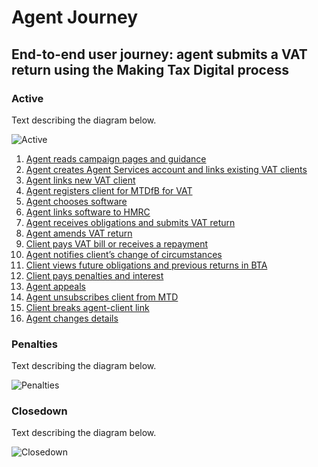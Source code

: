 # Agent Journey

## End-to-end user journey: agent submits a VAT return using the Making Tax Digital process

### Active

Text describing the diagram below.

![Active](documentation/figures/active.png)

1. [Agent reads campaign pages and guidance](#read-campaign-pages-and-guidance)
2. [Agent creates Agent Services account and links existing VAT clients](#create-agent-services-account-and-link-existing-vat-clients)
3. [Agent links new VAT client](#agent-links-new-vat-client)
4. [Agent registers client for MTDfB for VAT](#agent-registers-client-for-vat-mtd)
5. [Agent chooses software](#business-or-agent-chooses-software)
6. [Agent links software to HMRC](#link-software-to-hmrc)
7. [Agent receives obligations and submits VAT return](#retrieve-obligations-and-submit-vat-return)
8. [Agent amends VAT return](#amend-vat-return)
9. [Client pays VAT bill or receives a repayment](#pay-vat-or-get-repayment)
10. [Agent notifies client’s change of circumstances](#notify-client-change-of-circumstances)
11. [Client views future obligations and previous returns in BTA](#view-future-obligations-and-previous-returns)
12. [Client pays penalties and interest](#paying-penalties-and-interest)
13. [Agent appeals](#appeals)
14. [Agent unsubscribes client from MTD](#unsubscribing-a-client-from-vat-mtd)
15. [Client breaks agent-client link](#client-breaks-agent-authority-link)
16. [Agent changes details](#client-breaks-agent-authority-link)

### Penalties

Text describing the diagram below.

![Penalties](documentation/figures/penalties.png)

### Closedown

Text describing the diagram below.

![Closedown](documentation/figures/closedown.png)

